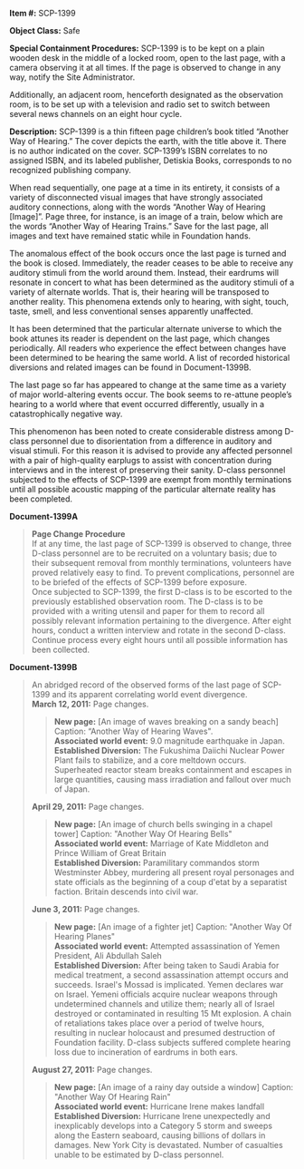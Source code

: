 **Item #:** SCP-1399

**Object Class:** Safe

**Special Containment Procedures:** SCP-1399 is to be kept on a plain wooden desk in the middle of a locked room, open to the last page, with a camera observing it at all times. If the page is observed to change in any way, notify the Site Administrator.

Additionally, an adjacent room, henceforth designated as the observation room, is to be set up with a television and radio set to switch between several news channels on an eight hour cycle.

**Description:** SCP-1399 is a thin fifteen page children’s book titled “Another Way of Hearing.” The cover depicts the earth, with the title above it. There is no author indicated on the cover. SCP-1399’s ISBN correlates to no assigned ISBN, and its labeled publisher, Detiskia Books, corresponds to no recognized publishing company.

When read sequentially, one page at a time in its entirety, it consists of a variety of disconnected visual images that have strongly associated auditory connections, along with the words “Another Way of Hearing \[Image\]”. Page three, for instance, is an image of a train, below which are the words “Another Way of Hearing Trains.” Save for the last page, all images and text have remained static while in Foundation hands.

The anomalous effect of the book occurs once the last page is turned and the book is closed. Immediately, the reader ceases to be able to receive any auditory stimuli from the world around them. Instead, their eardrums will resonate in concert to what has been determined as the auditory stimuli of a variety of alternate worlds. That is, their hearing will be transposed to another reality. This phenomena extends only to hearing, with sight, touch, taste, smell, and less conventional senses apparently unaffected.

It has been determined that the particular alternate universe to which the book attunes its reader is dependent on the last page, which changes periodically. All readers who experience the effect between changes have been determined to be hearing the same world. A list of recorded historical diversions and related images can be found in Document-1399B.

The last page so far has appeared to change at the same time as a variety of major world-altering events occur. The book seems to re-attune people’s hearing to a world where that event occurred differently, usually in a catastrophically negative way.

This phenomenon has been noted to create considerable distress among D-class personnel due to disorientation from a difference in auditory and visual stimuli. For this reason it is advised to provide any affected personnel with a pair of high-quality earplugs to assist with concentration during interviews and in the interest of preserving their sanity. D-class personnel subjected to the effects of SCP-1399 are exempt from monthly terminations until all possible acoustic mapping of the particular alternate reality has been completed.

**Document-1399A**

> **Page Change Procedure**  
> If at any time, the last page of SCP-1399 is observed to change, three D-class personnel are to be recruited on a voluntary basis; due to their subsequent removal from monthly terminations, volunteers have proved relatively easy to find. To prevent complications, personnel are to be briefed of the effects of SCP-1399 before exposure.  
> Once subjected to SCP-1399, the first D-class is to be escorted to the previously established observation room. The D-class is to be provided with a writing utensil and paper for them to record all possibly relevant information pertaining to the divergence. After eight hours, conduct a written interview and rotate in the second D-class. Continue process every eight hours until all possible information has been collected.

**Document-1399B**

> An abridged record of the observed forms of the last page of SCP-1399 and its apparent correlating world event divergence.  
> **March 12, 2011:** Page changes.
> 
> > **New page:** \[An image of waves breaking on a sandy beach\] Caption: “Another Way of Hearing Waves".  
> > **Associated world event:** 9.0 magnitude earthquake in Japan.  
> > **Established Diversion:** The Fukushima Daiichi Nuclear Power Plant fails to stabilize, and a core meltdown occurs. Superheated reactor steam breaks containment and escapes in large quantities, causing mass irradiation and fallout over much of Japan.
> 
> **April 29, 2011:** Page changes.
> 
> > **New page:** \[An image of church bells swinging in a chapel tower\] Caption: "Another Way Of Hearing Bells"  
> > **Associated world event:** Marriage of Kate Middleton and Prince William of Great Britain  
> > **Established Diversion:** Paramilitary commandos storm Westminster Abbey, murdering all present royal personages and state officials as the beginning of a coup d'etat by a separatist faction. Britain descends into civil war.
> 
> **June 3, 2011:** Page changes.
> 
> > **New page:** \[An image of a fighter jet\] Caption: "Another Way Of Hearing Planes"  
> > **Associated world event:** Attempted assassination of Yemen President, Ali Abdullah Saleh  
> > **Established Diversion:** After being taken to Saudi Arabia for medical treatment, a second assassination attempt occurs and succeeds. Israel's Mossad is implicated. Yemen declares war on Israel. Yemeni officials acquire nuclear weapons through undetermined channels and utilize them; nearly all of Israel destroyed or contaminated in resulting 15 Mt explosion. A chain of retaliations takes place over a period of twelve hours, resulting in nuclear holocaust and presumed destruction of Foundation facility. D-class subjects suffered complete hearing loss due to incineration of eardrums in both ears.
> 
> **August 27, 2011:** Page changes.
> 
> > **New page:** \[An image of a rainy day outside a window\] Caption: "Another Way Of Hearing Rain"  
> > **Associated world event:** Hurricane Irene makes landfall  
> > **Established Diversion:** Hurricane Irene unexpectedly and inexplicably develops into a Category 5 storm and sweeps along the Eastern seaboard, causing billions of dollars in damages. New York City is devastated. Number of casualties unable to be estimated by D-class personnel.